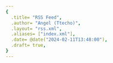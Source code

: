 ```yaml
---
{
  .title= "RSS Feed",
  .author= "Angel (Ttecho)",
  .layout= "rss.xml",
  .aliases= ["index.xml"],
  .date= @date("2024-02-11T13:48:00"),
  .draft= true,
}
---
```

